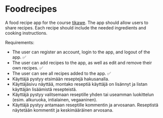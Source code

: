 # Foodrecipes

A food recipe app for the course <a href="https://hy-tikawe.github.io/materiaali/">tikawe</a>. The app should allow users to share recipes. Each recipe should include the needed ingredients and cooking instructions.

Requirements:

* The user can register an account, login to the app, and logout of the app. ✅
* The user can add recipes to the app, as well as edit and remove their own recipes. ✅
* The user can see all recipes added to the app. ✅
* Käyttäjä pystyy etsimään reseptejä hakusanalla.
* Käyttäjäsivu näyttää, montako reseptiä käyttäjä on lisännyt ja listan käyttäjän lisäämistä resepteistä.
* Käyttäjä pystyy valitsemaan reseptille yhden tai useamman luokittelun (esim. alkuruoka, intialainen, vegaaninen).
* Käyttäjä pystyy antamaan reseptille kommentin ja arvosanan. Reseptistä näytetään kommentit ja keskimääräinen arvosana.

